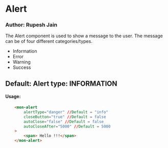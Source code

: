 # Alert

### Author: Rupesh Jain

The Alert component is used to show a message to the user. The message can be of four different categories/types.

-   Information
-   Error
-   Warning
-   Success

## Default: Alert type: INFORMATION

#### Usage:

```html
    <mon-alert
        alertType="danger" //Default = "info"
        closeButton="true" //Default = false
        autoClose="false" //Default = false
        autoCloseAfter="5000" //Default = 5000
    >
        <span> Hello !!!</span>
    </mon-alert>
```
